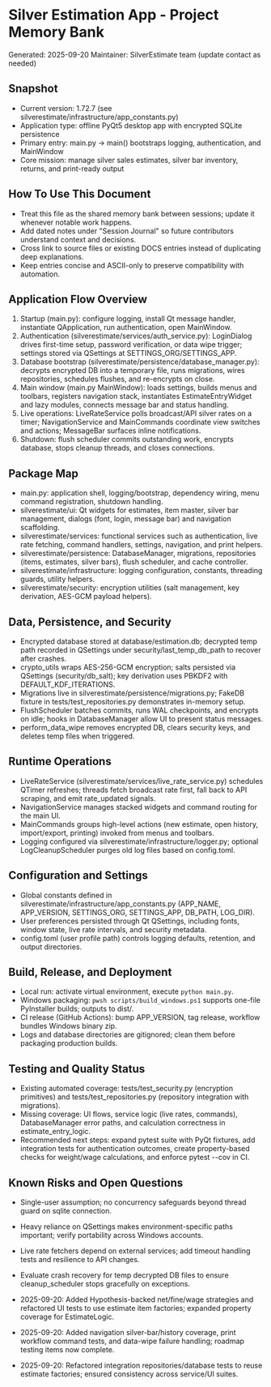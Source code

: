 # Silver Estimation App - Project Memory Bank

Generated: 2025-09-20
Maintainer: SilverEstimate team (update contact as needed)

## Snapshot
- Current version: 1.72.7 (see silverestimate/infrastructure/app_constants.py)
- Application type: offline PyQt5 desktop app with encrypted SQLite persistence
- Primary entry: main.py -> main() bootstraps logging, authentication, and MainWindow
- Core mission: manage silver sales estimates, silver bar inventory, returns, and print-ready output

## How To Use This Document
- Treat this file as the shared memory bank between sessions; update it whenever notable work happens.
- Add dated notes under "Session Journal" so future contributors understand context and decisions.
- Cross link to source files or existing DOCS entries instead of duplicating deep explanations.
- Keep entries concise and ASCII-only to preserve compatibility with automation.

## Application Flow Overview
1. Startup (main.py): configure logging, install Qt message handler, instantiate QApplication, run authentication, open MainWindow.
2. Authentication (silverestimate/services/auth_service.py): LoginDialog drives first-time setup, password verification, or data wipe trigger; settings stored via QSettings at SETTINGS_ORG/SETTINGS_APP.
3. Database bootstrap (silverestimate/persistence/database_manager.py): decrypts encrypted DB into a temporary file, runs migrations, wires repositories, schedules flushes, and re-encrypts on close.
4. Main window (main.py MainWindow): loads settings, builds menus and toolbars, registers navigation stack, instantiates EstimateEntryWidget and lazy modules, connects message bar and status handling.
5. Live operations: LiveRateService polls broadcast/API silver rates on a timer; NavigationService and MainCommands coordinate view switches and actions; MessageBar surfaces inline notifications.
6. Shutdown: flush scheduler commits outstanding work, encrypts database, stops cleanup threads, and closes connections.

## Package Map
- main.py: application shell, logging/bootstrap, dependency wiring, menu command registration, shutdown handling.
- silverestimate/ui: Qt widgets for estimates, item master, silver bar management, dialogs (font, login, message bar) and navigation scaffolding.
- silverestimate/services: functional services such as authentication, live rate fetching, command handlers, settings, navigation, and print helpers.
- silverestimate/persistence: DatabaseManager, migrations, repositories (items, estimates, silver bars), flush scheduler, and cache controller.
- silverestimate/infrastructure: logging configuration, constants, threading guards, utility helpers.
- silverestimate/security: encryption utilities (salt management, key derivation, AES-GCM payload helpers).

## Data, Persistence, and Security
- Encrypted database stored at database/estimation.db; decrypted temp path recorded in QSettings under security/last_temp_db_path to recover after crashes.
- crypto_utils wraps AES-256-GCM encryption; salts persisted via QSettings (security/db_salt); key derivation uses PBKDF2 with DEFAULT_KDF_ITERATIONS.
- Migrations live in silverestimate/persistence/migrations.py; FakeDB fixture in tests/test_repositories.py demonstrates in-memory setup.
- FlushScheduler batches commits, runs WAL checkpoints, and encrypts on idle; hooks in DatabaseManager allow UI to present status messages.
- perform_data_wipe removes encrypted DB, clears security keys, and deletes temp files when triggered.

## Runtime Operations
- LiveRateService (silverestimate/services/live_rate_service.py) schedules QTimer refreshes; threads fetch broadcast rate first, fall back to API scraping, and emit rate_updated signals.
- NavigationService manages stacked widgets and command routing for the main UI.
- MainCommands groups high-level actions (new estimate, open history, import/export, printing) invoked from menus and toolbars.
- Logging configured via silverestimate/infrastructure/logger.py; optional LogCleanupScheduler purges old log files based on config.toml.

## Configuration and Settings
- Global constants defined in silverestimate/infrastructure/app_constants.py (APP_NAME, APP_VERSION, SETTINGS_ORG, SETTINGS_APP, DB_PATH, LOG_DIR).
- User preferences persisted through Qt QSettings, including fonts, window state, live rate intervals, and security metadata.
- config.toml (user profile path) controls logging defaults, retention, and output directories.

## Build, Release, and Deployment
- Local run: activate virtual environment, execute `python main.py`.
- Windows packaging: `pwsh scripts/build_windows.ps1` supports one-file PyInstaller builds; outputs to dist/.
- CI release (GitHub Actions): bump APP_VERSION, tag release, workflow bundles Windows binary zip.
- Logs and database directories are gitignored; clean them before packaging production builds.

## Testing and Quality Status
- Existing automated coverage: tests/test_security.py (encryption primitives) and tests/test_repositories.py (repository integration with migrations).
- Missing coverage: UI flows, service logic (live rates, commands), DatabaseManager error paths, and calculation correctness in estimate_entry_logic.
- Recommended next steps: expand pytest suite with PyQt fixtures, add integration tests for authentication outcomes, create property-based checks for weight/wage calculations, and enforce pytest --cov in CI.

## Known Risks and Open Questions
- Single-user assumption; no concurrency safeguards beyond thread guard on sqlite connection.
- Heavy reliance on QSettings makes environment-specific paths important; verify portability across Windows accounts.
- Live rate fetchers depend on external services; add timeout handling tests and resilience to API changes.
- Evaluate crash recovery for temp decrypted DB files to ensure cleanup_scheduler stops gracefully on exceptions.

- 2025-09-20: Added Hypothesis-backed net/fine/wage strategies and refactored UI tests to use estimate item factories; expanded property coverage for EstimateLogic.



- 2025-09-20: Added navigation silver-bar/history coverage, print workflow command tests, and data-wipe failure handling; roadmap testing items now complete.
- 2025-09-20: Refactored integration repositories/database tests to reuse estimate factories; ensured consistency across service/UI suites.
